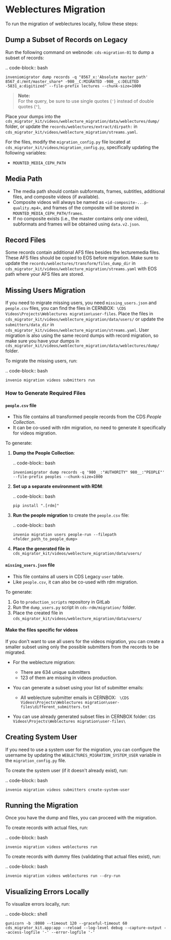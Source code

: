 # Weblectures Migration

To run the migration of weblectures locally, follow these steps:

## Dump a Subset of Records on Legacy

Run the following command on webnode: `cds-migration-01` to dump a subset of records:

.. code-block:: bash

    inveniomigrator dump records -q "8567_x:'Absolute master path' 8567_d:/mnt/master_share* -980__C:MIGRATED -980__c:DELETED -5831_a:digitized" --file-prefix lectures --chunk-size=1000


> **Note:**  
> For the query, be sure to use single quotes (`'`) instead of double quotes (`"`),  

Place your dumps into the `cds_migrator_kit/videos/weblecture_migration/data/weblectures/dump/` folder, or update the `records/weblectures/extract/dirpath:` in `cds_migrator_kit/videos/weblecture_migration/streams.yaml`.

For the files, modify the `migration_config.py` file located at `cds_migrator_kit/videos/migration_config.py`, specifically updating the following variables:

- `MOUNTED_MEDIA_CEPH_PATH`

## Media Path

- The media path should contain subformats, frames, subtitles, additional files, and composite videos (if available).
- Composite videos will always be named as `<id-composite-...p-quality.mp4>`, and frames of the composite will be stored in `MOUNTED_MEDIA_CEPH_PATH/frames`.
- If no composite exists (i.e., the master contains only one video), subformats and frames will be obtained using `data.v2.json`.

## Record Files

Some records contain additional AFS files besides the lecturemedia files. These AFS files should be copied to EOS before migration. Make sure to update the `records/weblectures/transform/files_dump_dir` in `cds_migrator_kit/videos/weblecture_migration/streams.yaml` with EOS path where your AFS files are stored.

## Missing Users Migration

If you need to migrate missing users, you need `missing_users.json` and `people.csv` files, you can find the files in CERNBOX:` \CDS Videos\Projects\Weblectures migration\user-files`. Place the files in `cds_migrator_kit/videos/weblecture_migration/data/users/` or update the `submitters/data_dir` in `cds_migrator_kit/videos/weblecture_migration/streams.yaml`. User migration is also using the same record dumps with record migration, so make sure you have your dumps in `cds_migrator_kit/videos/weblecture_migration/data/weblectures/dump/` folder.

To migrate the missing users, run:

.. code-block:: bash

    invenio migration videos submitters run

### How to Generate Required Files

#### `people.csv` file

- This file contains all transformed people records from the CDS *People Collection*.
- It can be co-used with rdm migration, no need to generate it specifically for videos migration.

To generate:

1. **Dump the People Collection**:

   .. code-block:: bash

       inveniomigrator dump records -q '980__:"AUTHORITY" 980__:"PEOPLE"' --file-prefix peoples --chunk-size=1000

2. **Set up a separate environment with RDM**:

   .. code-block:: bash

       pip install ".[rdm]"

3. **Run the people migration** to create the `people.csv` file:

   .. code-block:: bash

       invenio migration users people-run --filepath <folder_path_to_people_dump>

4. **Place the generated file in** `cds_migrator_kit/videos/weblecture_migration/data/users/`


#### `missing_users.json` file

- This file contains all users in CDS Legacy `user` table.
- Like `people.csv`, it can also be co-used with rdm migration. 

To generate:
1. Go to `production_scripts` repository in GitLab
2. Run the `dump_users.py` script in `cds-rdm/migration/` folder.
3. Place the created file in `cds_migrator_kit/videos/weblecture_migration/data/users/`


#### Make the files specific for videos

If you don't want to use all users for the videos migration, you can create a smaller subset using only the possible submitters from the records to be migrated.

- For the weblecture migration:
    - There are 634 unique submitters
    - 123 of them are missing in videos production.

- You can generate a subset using your list of submitter emails:
    - All weblecture submitter emails in CERNBOX: ` \CDS Videos\Projects\Weblectures migration\user-files\different_submitters.txt`

- You can use already generated subset files in CERNBOX folder: `CDS Videos\Projects\Weblectures migration\user-files\`


## Creating System User

If you need to use a system user for the migration, you can configure the username by updating the `WEBLECTURES_MIGRATION_SYSTEM_USER` variable in the `migration_config.py` file.

To create the system user (if it doesn't already exist), run:

.. code-block:: bash

    invenio migration videos submitters create-system-user

## Running the Migration

Once you have the dump and files, you can proceed with the migration.

To create records with actual files, run:

.. code-block:: bash

    invenio migration videos weblectures run

To create records with dummy files (validating that actual files exist), run:

.. code-block:: bash

    invenio migration videos weblectures run --dry-run

## Visualizing Errors Locally

To visualize errors locally, run:

.. code-block:: shell

    gunicorn -b :8080 --timeout 120 --graceful-timeout 60 cds_migrator_kit.app:app --reload --log-level debug --capture-output --access-logfile '-' --error-logfile '-'
